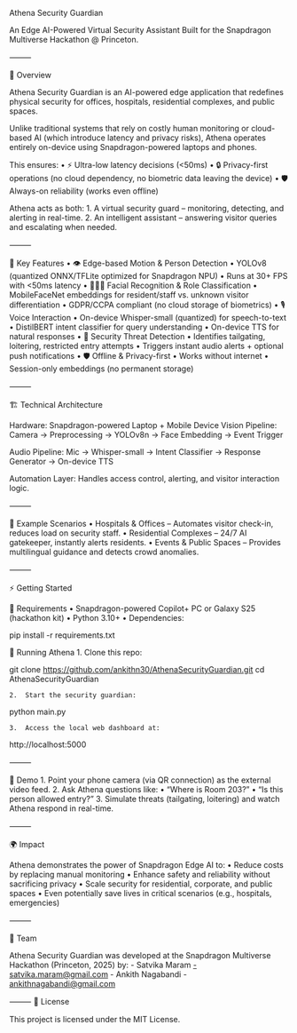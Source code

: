 
Athena Security Guardian

An Edge AI-Powered Virtual Security Assistant
Built for the Snapdragon Multiverse Hackathon @ Princeton.

⸻

🚀 Overview

Athena Security Guardian is an AI-powered edge application that redefines physical security for offices, hospitals, residential complexes, and public spaces.

Unlike traditional systems that rely on costly human monitoring or cloud-based AI (which introduce latency and privacy risks), Athena operates entirely on-device using Snapdragon-powered laptops and phones.

This ensures:
	•	⚡ Ultra-low latency decisions (<50ms)
	•	🔒 Privacy-first operations (no cloud dependency, no biometric data leaving the device)
	•	🛡️ Always-on reliability (works even offline)

Athena acts as both:
	1.	A virtual security guard – monitoring, detecting, and alerting in real-time.
	2.	An intelligent assistant – answering visitor queries and escalating when needed.

⸻

🧩 Key Features
	•	👁️ Edge-based Motion & Person Detection
	•	YOLOv8 (quantized ONNX/TFLite optimized for Snapdragon NPU)
	•	Runs at 30+ FPS with <50ms latency
	•	🧑‍🤝‍🧑 Facial Recognition & Role Classification
	•	MobileFaceNet embeddings for resident/staff vs. unknown visitor differentiation
	•	GDPR/CCPA compliant (no cloud storage of biometrics)
	•	🎙️ Voice Interaction
	•	On-device Whisper-small (quantized) for speech-to-text
	•	DistilBERT intent classifier for query understanding
	•	On-device TTS for natural responses
	•	🚨 Security Threat Detection
	•	Identifies tailgating, loitering, restricted entry attempts
	•	Triggers instant audio alerts + optional push notifications
	•	🛡️ Offline & Privacy-first
	•	Works without internet
	•	Session-only embeddings (no permanent storage)

⸻

🏗️ Technical Architecture

Hardware: Snapdragon-powered Laptop + Mobile Device
Vision Pipeline:
Camera → Preprocessing → YOLOv8n → Face Embedding → Event Trigger

Audio Pipeline:
Mic → Whisper-small → Intent Classifier → Response Generator → On-device TTS

Automation Layer:
Handles access control, alerting, and visitor interaction logic.

⸻

🎯 Example Scenarios
	•	Hospitals & Offices – Automates visitor check-in, reduces load on security staff.
	•	Residential Complexes – 24/7 AI gatekeeper, instantly alerts residents.
	•	Events & Public Spaces – Provides multilingual guidance and detects crowd anomalies.

⸻

⚡ Getting Started

🔹 Requirements
	•	Snapdragon-powered Copilot+ PC or Galaxy S25 (hackathon kit)
	•	Python 3.10+
	•	Dependencies:

pip install -r requirements.txt



🔹 Running Athena
	1.	Clone this repo:

git clone https://github.com/ankithn30/AthenaSecurityGuardian.git
cd AthenaSecurityGuardian


	2.	Start the security guardian:

python main.py


	3.	Access the local web dashboard at:

http://localhost:5000



⸻

🧪 Demo
	1.	Point your phone camera (via QR connection) as the external video feed.
	2.	Ask Athena questions like:
	•	“Where is Room 203?”
	•	“Is this person allowed entry?”
	3.	Simulate threats (tailgating, loitering) and watch Athena respond in real-time.

⸻

🌍 Impact

Athena demonstrates the power of Snapdragon Edge AI to:
	•	Reduce costs by replacing manual monitoring
	•	Enhance safety and reliability without sacrificing privacy
	•	Scale security for residential, corporate, and public spaces
	•	Even potentially save lives in critical scenarios (e.g., hospitals, emergencies)

⸻

👥 Team

Athena Security Guardian was developed at the Snapdragon Multiverse Hackathon (Princeton, 2025) by:
	- Satvika Maram -satvika.maram@gmail.com
    - Ankith Nagabandi - ankithnagabandi@gmail.com

⸻
📜 License

This project is licensed under the MIT License.

